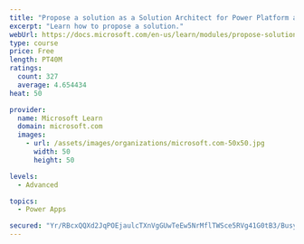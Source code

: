 ```yaml
---
title: "Propose a solution as a Solution Architect for Power Platform and Dynamics 365"
excerpt: "Learn how to propose a solution."
webUrl: https://docs.microsoft.com/en-us/learn/modules/propose-solution/
type: course
price: Free
length: PT40M
ratings:
  count: 327
  average: 4.654434
heat: 50

provider:
  name: Microsoft Learn
  domain: microsoft.com
  images:
    - url: /assets/images/organizations/microsoft.com-50x50.jpg
      width: 50
      height: 50

levels:
  - Advanced

topics:
  - Power Apps

secured: "Yr/RBcxQQXd2JqPOEjaulcTXnVgGUwTeEw5NrMflTWSce5RVg41G0tB3/Busy1IkCdMkr/rfJ03ja+KpSZo2VwtFJAgOuQ3hBKLybfQHL0h6sa5poeS6PRf8g4uKw4rdXZwHvjPydsCH+VssRoUrT0tYda7VhT/xMx2ng+zYLuewIrq28LOLu7xFs7aj2LzsdZKw/AMutn8ZNkYEIOsB3pwyYgixThgsRk6pY/p1WyXquMDMBaOor3ajL1BNE+sc87txvDNicPurLTYi85y9I6JB33CX6ROsLn6YE1AV69sTymThe424blxtlgAkDM0Mc8tgVXYeLVLBQ1v1Wm12FH5mbYxORIVjDV9LIVz5HcN/Erv3c7GMe138/OKvvO3BMi2sMi4lz3KQs4kRlXwQprndWIn+I4WcdttE2urTP4I=;PaJ15RpdF7Rk76B7iowa/Q=="
---
```


